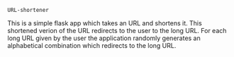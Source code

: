     URL-shortener
This is a simple flask app which takes an URL and shortens it. This shortened verion of the URL redirects to the user to the long URL.
For each long URL given by the user the application randomly generates an alphabetical combination which redirects to the long URL.
 
